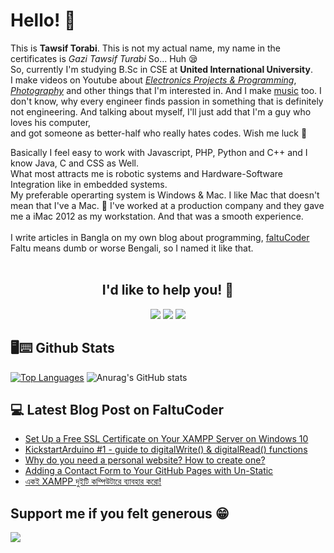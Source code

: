 # Hello! 👋
This is **Tawsif Torabi**. This is not my actual name, my name in the certificates is *Gazi Tawsif Turabi* So... Huh 😪
</br>
So, currently I'm studying B.Sc in CSE at **United International University**.  
I make videos on Youtube about *[Electronics Projects & Programming](https://www.youtube.com/c/AmazingVangari/)*, *[Photography](https://www.youtube.com/c/TawsifTorabi/)* and other things that I'm interested in. And I make [music](https://soundcloud.com/tawsiftorabi/tracks) too.
I don't know, why every engineer finds passion in something that is definitely not engineering.
And talking about myself, I'll just add that I'm a guy who loves his computer,  
and got someone as better-half who really hates codes. Wish me luck 🤞

Basically I feel easy to work with Javascript, PHP, Python and C++ and I know Java, C and CSS as Well. </br>
What most attracts me is robotic systems and Hardware-Software Integration like in embedded systems.
</br>
My preferable operarting system is Windows & Mac. I like Mac that doesn't mean that I've a Mac. 🙂 I've worked at a production company and they gave me a iMac 2012 as my workstation. And that was a smooth experience.
</br>
</br>
I write articles in Bangla on my own blog about programming, [faltuCoder](https://faltucoder.blogspot.com/) Faltu means dumb or worse Bengali, so I named it like that.
</br>
</br>

<h2 align="center">I'd like to help you! 🧐</h2>
<div align="center">
  <a align="center" href="https://facebook.com/tawsiftorabi"><img src="https://img.shields.io/badge/facebook-%2320A1F1.svg?&style=for-the-badge&logo=facebook&logoColor=white"/></a>
  <a align="center" href="https://www.linkedin.com/in/tawsiftorabi/"><img src="https://img.shields.io/badge/linkedin-%230077B5.svg?&style=for-the-badge&logo=linkedin&logoColor=white"/></a>
  <a align="center" href="https://twitter.com/tawsiftorabi/"><img src="https://img.shields.io/badge/twitter-%2320A1F1.svg?&style=for-the-badge&logo=twitter&logoColor=white"/></a>
</div>


## 🖥⌨ Github Stats
[![Top Languages](https://github-readme-stats.vercel.app/api/top-langs/?username=TawsifTorabi&layout=compact&theme=transparent)](https://github.com/anuraghazra/github-readme-stats)
![Anurag's GitHub stats](https://github-readme-stats.vercel.app/api?username=TawsifTorabi&show_icons=true&theme=transparent&layout=compact)


## 💻 Latest Blog Post on FaltuCoder
<!-- BLOG-POST-LIST:START -->
- [Set Up a Free SSL Certificate on Your XAMPP Server on Windows 10](https://faltucoder.blogspot.com/2024/08/set-up-free-ssl-certificate-on-your.html)
- [KickstartArduino #1 - guide to digitalWrite&lpar;&rpar; &amp; digitalRead&lpar;&rpar; functions](https://faltucoder.blogspot.com/2024/04/kickstartarduino-1-guide-to.html)
- [Why do you need a personal website? How to create one?](https://faltucoder.blogspot.com/2023/05/why-do-you-need-personal-website-how-to.html)
- [Adding a Contact Form to Your GitHub Pages with Un-Static](https://faltucoder.blogspot.com/2023/05/adding-contact-form-to-your-github.html)
- [একই XAMPP দুইটি কম্পিউটারে ব্যাবহার করো!](https://faltucoder.blogspot.com/2023/02/xampp.html)
<!-- BLOG-POST-LIST:END -->

## Support me if you felt generous 😁
<a align="center" href="https://www.buymeacoffee.com/tawsiftorabi"><img src="https://img.buymeacoffee.com/button-api/?text=Buy me a coffee&emoji=&slug=tawsiftorabi&button_colour=FFDD00&font_colour=000000&font_family=Cookie&outline_colour=000000&coffee_colour=ffffff"/></a>

